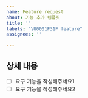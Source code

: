```yaml
---
name: Feature request
about: 기능 추가 템플릿
title: ''
labels: "\U0001F31F feature"
assignees: ''

---
```


## 상세 내용

- [ ]  요구 기능을 작성해주세요1
- [ ]  요구 기능을 작성해주세요2